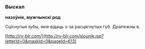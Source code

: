 ### Выскал
**назоўнік, мужчынскі род**

Сціснугыя зубы, якія відаць з-за расцягнутых губ. Драпежны в.

<a rel="author">[http://rv-blr.com/](http://rv-blr.com/slounik.jsp?letterId=0&maskId=0&pageId=613)</a>
